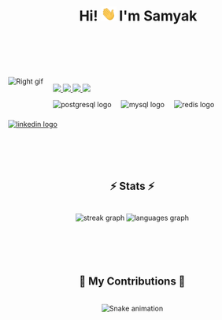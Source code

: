  <ul align="center">
<h1 style="display: inline-block">Hi! <img src="https://raw.githubusercontent.com/ABSphreak/ABSphreak/master/gifs/Hi.gif" width="30px"> I'm Samyak</h1>
 </ul>  
<br><br><br>
<!---->

###

<div style="display: flex; align-items: flex-start; gap: 20px;">

  <!-- Right side: First GIF -->
  <div style="flex: 0 0 auto; margin-left: auto;">
    <img src="https://media3.giphy.com/media/v1.Y2lkPTc5MGI3NjExMDB4MTI0OWVzaTJkOXN2bTY2dHBiZzh3c2FvemJmMHg5d28wbTV5bSZlcD12MV9pbnRlcm5hbF9naWZfYnlfaWQmY3Q9Zw/i229PTC8BKt9V9RnwZ/giphy.gif" alt="Right gif" />
  </div>

  <!-- Left side: The rest -->
  <div style="flex: 1 1 auto;">
    <!-- Your other gifs and icons go here --> 
    <p float="left">
      <a href="" target="_blank" >
        <img src="https://media3.giphy.com/media/v1.Y2lkPTc5MGI3NjExZXp2em45aHZ1eWpzZGxmN295YW9zbjZscGFzYnRobzFiOHhqczE4diZlcD12MV9pbnRlcm5hbF9naWZfYnlfaWQmY3Q9Zw/SvFocn0wNMx0iv2rYz/giphy.gif"  height="90" />
      </a>
      
   <a href="https://python.org/" target="_blank" >
        <img src="https://media1.giphy.com/media/KAq5w47R9rmTuvWOWa/giphy.gif"  height="90" />
      </a>
      <a href="https://www.docker.com/" target="_blank" >
        <img src="https://raw.githubusercontent.com/itsksaurabh/itsksaurabh/master/assets/docker.gif"  height="80" /> 
      </a>
      
   <a href="https://www.djangoproject.com/" target="_blank" >
        <img src="https://www.edgica.com/wp-content/files/django-logo-big.jpg"  height="80" /> 
      </a>
    </p>

 <!-- PostgreSQL, MySQL, Redis icons -->
  <img src="https://cdn.jsdelivr.net/gh/devicons/devicon/icons/postgresql/postgresql-original.svg" height="30" alt="postgresql logo" />
    <img width="12" />
    <img src="https://cdn.jsdelivr.net/gh/devicons/devicon/icons/mysql/mysql-original.svg" height="30" alt="mysql logo" />
    <img width="12" />
    <img src="https://cdn.jsdelivr.net/gh/devicons/devicon/icons/redis/redis-original.svg" height="30" alt="redis logo" />
    <img width="12" />
  </div>

</div>


###

<!--<h2 align="left">📱 Connect with Me 😀</h2>-->
<div align="left">
  <a href="https://www.linkedin.com/in/samyak-choudhary/" target="_blank">
    <img src="https://img.shields.io/static/v1?message=LinkedIn&logo=linkedin&label=&color=0077B5&logoColor=white&labelColor=&style=for-the-badge" height="40" alt="linkedin logo"  />
  </a>

</div>

###
<br><br><br>
<h2 align="center">⚡ Stats ⚡</h2>
<br>
<div align=center>
  <img src="https://streak-stats.demolab.com?user=SAMurai-16&locale=en&mode=daily&theme=dracula&hide_border=false&border_radius=5" height="150" alt="streak graph" />
  <img src="https://github-readme-stats.vercel.app/api/top-langs?username=SAMurai-16&locale=en&hide_title=false&layout=compact&card_width=320&langs_count=5&theme=dracula&hide_border=false" height="150" alt="languages graph" />
</div>

<br/><br/>

<br clear="both">
<div align="center">
  <h2>🐍 My Contributions 🐍</h2>
  <br>
  <img src="https://raw.githubusercontent.com/SAMurai-16/SAMurai-16/output/snake.svg" alt="Snake animation" />
  <br/><br/><br/>
</div>

###
